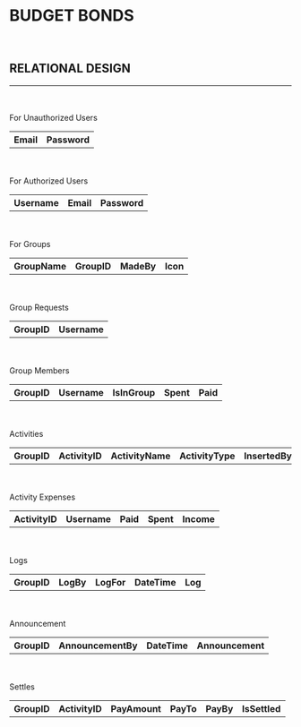 # BUDGET BONDS

<br/>

## RELATIONAL DESIGN 
---

<br/>
<br/>
For Unauthorized Users 
<br/>

<table>
<tr>
    <th>Email</th>
    <th>Password</th>
</tr>
</table>


<br/>
<br/>
For Authorized Users 
<br/>

<table>
<tr>
    <th>Username</th>
    <th>Email</th>
    <th>Password</th>
</tr>
</table>



<br/>
<br/>
For Groups
<br/>

<table>
<tr>
    <th>GroupName</th>
    <th>GroupID</th>
    <th>MadeBy</th>
    <th>Icon</th>
</tr>
</table>



<br/>
<br/>
Group Requests
<br/>

<table>
<tr>
    <th>GroupID</th>
    <th>Username</th>
</tr>
</table>



<br/>
<br/>
Group Members
<br/>

<table>
<tr>
    <th>GroupID</th>
    <th>Username</th>
    <th>IsInGroup</th>
    <th>Spent</th>
    <th>Paid</th>
</tr>
</table>



<br/>
<br/>
Activities
<br/>

<table>
<tr>
    <th>GroupID</th>
    <th>ActivityID</th>
    <th>ActivityName</th>
    <th>ActivityType</th>
    <th>InsertedBy</th>
    <th>DateTime</th>
    <th>IsPersonal</th>
</tr>
</table>




<br/>
<br/>
Activity Expenses
<br/>

<table>
<tr>
    <th>ActivityID</th>
    <th>Username</th>
    <th>Paid</th>
    <th>Spent</th>
    <th>Income</th>
</tr>
</table>




<br/>
<br/>
Logs
<br/>

<table>
<tr>
    <th>GroupID</th>
    <th>LogBy</th>
    <th>LogFor</th>
    <th>DateTime</th>
    <th>Log</th>
</tr>
</table>




<br/>
<br/>
Announcement
<br/>

<table>
<tr>
    <th>GroupID</th>
    <th>AnnouncementBy</th>
    <th>DateTime</th>
    <th>Announcement</th>
</tr>
</table>




<br/>
<br/>
Settles
<br/>

<table>
<tr>
    <th>GroupID</th>
    <th>ActivityID</th>
    <th>PayAmount</th>
    <th>PayTo</th>
    <th>PayBy</th>
    <th>IsSettled</th>
</tr>
</table>